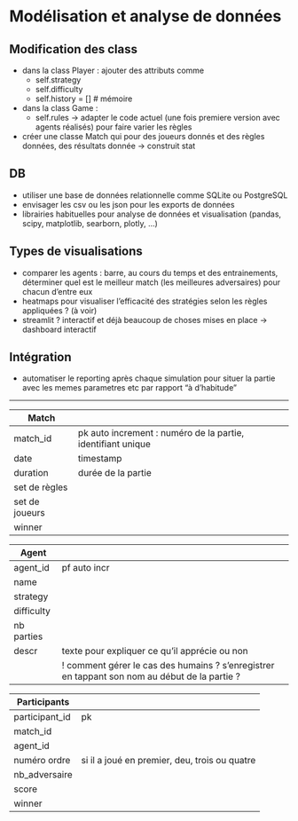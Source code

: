 # Modélisation et analyse de données

## Modification des class

- dans la class Player : ajouter des attributs comme
    - self.strategy
    - self.difficulty
    - self.history = [] # mémoire
- dans la class Game :
    - self.rules → adapter le code actuel (une fois premiere version avec agents réalisés) pour faire varier les règles
- créer une classe Match qui pour des joueurs donnés et des règles données, des résultats donnée → construit stat

## DB

- utiliser une base de données relationnelle comme SQLite ou PostgreSQL
- envisager les csv ou les json pour les exports de données
- librairies habituelles pour analyse de données et visualisation (pandas, scipy, matplotlib, searborn, plotly, …)

## Types de visualisations

- comparer les agents : barre, au cours du temps et des entrainements, déterminer quel est le meilleur match (les meilleures adversaires) pour chacun d’entre eux
- heatmaps pour visualiser l’efficacité des stratégies selon les règles appliquées ? (à voir)
- streamlit ? interactif et déjà beaucoup de choses mises en place → dashboard interactif

## Intégration

- automatiser le reporting après chaque simulation pour situer la partie avec les memes parametres etc par rapport “à d’habitude”

---

| Match |  |
| --- | --- |
| match_id | pk auto increment : numéro de la partie, identifiant unique |
| date | timestamp |
| duration | durée de la partie |
| set de règles |  |
| set de joueurs |  |
| winner |  |

| Agent |  |
| --- | --- |
| agent_id | pf auto incr |
| name |  |
| strategy |  |
| difficulty |  |
| nb parties |  |
| descr | texte pour expliquer ce qu’il apprécie ou non |
|  | ! comment gérer le cas des humains ? s’enregistrer en tappant son nom au début de la partie ? |

| Participants |  |
| --- | --- |
| participant_id | pk |
| match_id |  |
| agent_id |  |
| numéro ordre | si il a joué en premier, deu, trois ou quatre |
| nb_adversaire |  |
| score |  |
| winner |  |